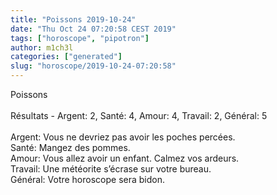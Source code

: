 ```yaml
---
title: "Poissons 2019-10-24"
date: "Thu Oct 24 07:20:58 CEST 2019"
tags: ["horoscope", "pipotron"]
author: m1ch3l
categories: ["generated"]
slug: "horoscope/2019-10-24-07:20:58"
---
```


Poissons<br>
<br>
Résultats - Argent: 2, Santé: 4, Amour: 4, Travail: 2, Général: 5<br>
<br>
Argent:  Vous ne devriez pas avoir les poches percées. <br>
Santé:   Mangez des pommes. <br>
Amour:   Vous allez avoir un enfant. Calmez vos ardeurs.<br>
Travail: Une météorite s’écrase sur votre bureau. <br>
Général: Votre horoscope sera bidon.<br>
